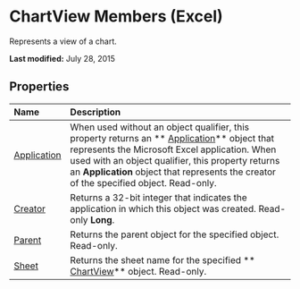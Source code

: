 
# ChartView Members (Excel)
Represents a view of a chart.

 **Last modified:** July 28, 2015


## Properties



|**Name**|**Description**|
|:-----|:-----|
| [Application](cb539c0b-1540-fe85-865a-13448a452e79.md)|When used without an object qualifier, this property returns an  ** [Application](19b73597-5cf9-4f56-8227-b5211f657f6f.md)** object that represents the Microsoft Excel application. When used with an object qualifier, this property returns an **Application** object that represents the creator of the specified object. Read-only.|
| [Creator](b79054ab-5f0b-c7a0-3247-6e6cfe0470cd.md)|Returns a 32-bit integer that indicates the application in which this object was created. Read-only  **Long**.|
| [Parent](99415b61-e2a8-314e-496b-92aa6d2d3822.md)|Returns the parent object for the specified object. Read-only.|
| [Sheet](8565ae01-9464-7de3-9377-6b0ec14c323d.md)|Returns the sheet name for the specified  ** [ChartView](2e59e8c1-f1cd-1589-ae36-22d6c5dccbf6.md)** object. Read-only.|
